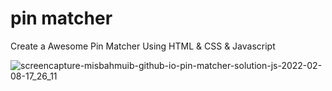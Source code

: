 # pin matcher

Create a Awesome Pin Matcher Using HTML & CSS & Javascript


![screencapture-misbahmuib-github-io-pin-matcher-solution-js-2022-02-08-17_26_11](https://user-images.githubusercontent.com/45326654/152978098-4ec1acb8-58ae-4662-8419-33fe842c48c7.png)
